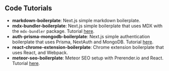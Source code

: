 ## Code Tutorials

- **markdown-boilerplate**: Next.js simple markdown boilerplate.
- **mdx-bundler-boilerplate**: Next.js simple boilerplate that uses MDX with the `mdx-bundler` package. Tutorial [here](https://www.codifytools.com/blog/mdx-bundler-nextjs).
- **auth-prisma-mongodb-boilerplate**: Next.js simple authentication boilerplate that uses Prisma, NextAuth and MongoDB. Tutorial [here](https://www.codifytools.com/blog/auth-prisma-mongo-nextjs).
- **react-chrome-extension-boilerplate**: Chrome extension boilerplate that uses React, and Webpack.
- **meteor-seo-boilerplate**: Meteor SEO setup with Prerender.io and React. Tutorial [here](https://www.codifytools.com/blog/seo-guide-meteor).
